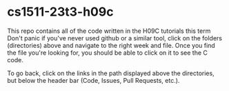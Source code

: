 # cs1511-23t3-h09c
This repo contains all of the code written in the H09C tutorials this term
Don't panic if you've never used github or a similar tool, click on the folders (directories) above and navigate to the right week and file. Once you find the file you're looking for, you should be able to click on it to see the C code.

To go back, click on the links in the path displayed above the directories, but below the header bar (Code, Issues, Pull Requests, etc.).

